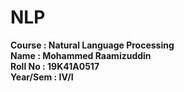 # NLP
<b>Course : Natural Language Processing</b>
<br/>
<b>Name : Mohammed Raamizuddin</b>
<br/>
<b>Roll No : 19K41A0517</b>
<br/>
<b>Year/Sem : IV/I</b>
<br/>
